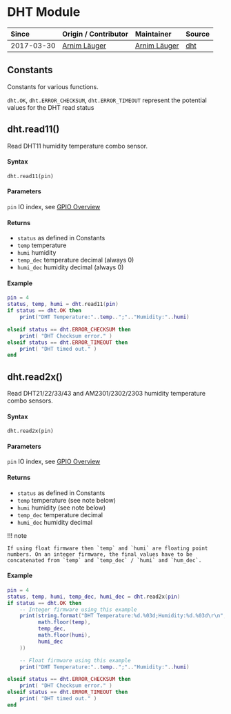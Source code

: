 # DHT Module
| Since  | Origin / Contributor  | Maintainer  | Source  |
| :----- | :-------------------- | :---------- | :------ |
| 2017-03-30 | [Arnim Läuger](https://github.com/devsaurus) | [Arnim Läuger](https://github.com/devsaurus) | [dht](../../components/modules/dht.c)|

## Constants
Constants for various functions.

`dht.OK`, `dht.ERROR_CHECKSUM`, `dht.ERROR_TIMEOUT` represent the potential values for the DHT read status

## dht.read11()
Read DHT11 humidity temperature combo sensor.

#### Syntax
`dht.read11(pin)`

#### Parameters
`pin` IO index, see [GPIO Overview](gpio.md#gpio-overview)

#### Returns
- `status` as defined in Constants
- `temp` temperature
- `humi` humidity
- `temp_dec` temperature decimal (always 0)
- `humi_dec` humidity decimal (always 0)

#### Example
```lua
pin = 4
status, temp, humi = dht.read11(pin)
if status == dht.OK then
    print("DHT Temperature:"..temp..";".."Humidity:"..humi)

elseif status == dht.ERROR_CHECKSUM then
    print( "DHT Checksum error." )
elseif status == dht.ERROR_TIMEOUT then
    print( "DHT timed out." )
end
```

## dht.read2x()
Read DHT21/22/33/43 and AM2301/2302/2303 humidity temperature combo sensors.

#### Syntax
`dht.read2x(pin)`

#### Parameters
`pin` IO index, see [GPIO Overview](gpio.md#gpio-overview)

#### Returns
- `status` as defined in Constants
- `temp` temperature (see note below)
- `humi` humidity (see note below)
- `temp_dec` temperature decimal
- `humi_dec` humidity decimal

!!! note

    If using float firmware then `temp` and `humi` are floating point numbers. On an integer firmware, the final values have to be concatenated from `temp` and `temp_dec` / `humi` and `hum_dec`.

#### Example
```lua
pin = 4
status, temp, humi, temp_dec, humi_dec = dht.read2x(pin)
if status == dht.OK then
    -- Integer firmware using this example
    print(string.format("DHT Temperature:%d.%03d;Humidity:%d.%03d\r\n",
          math.floor(temp),
          temp_dec,
          math.floor(humi),
          humi_dec
    ))

    -- Float firmware using this example
    print("DHT Temperature:"..temp..";".."Humidity:"..humi)

elseif status == dht.ERROR_CHECKSUM then
    print( "DHT Checksum error." )
elseif status == dht.ERROR_TIMEOUT then
    print( "DHT timed out." )
end
```
